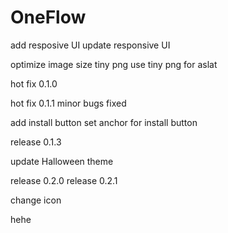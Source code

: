 # OneFlow
add resposive UI
update responsive UI

optimize image size
tiny png
use tiny png for aslat

hot fix 0.1.0

hot fix 0.1.1
minor bugs fixed

add install button
set anchor for install button

release 0.1.3

update Halloween theme

release 0.2.0
release 0.2.1

change icon

hehe